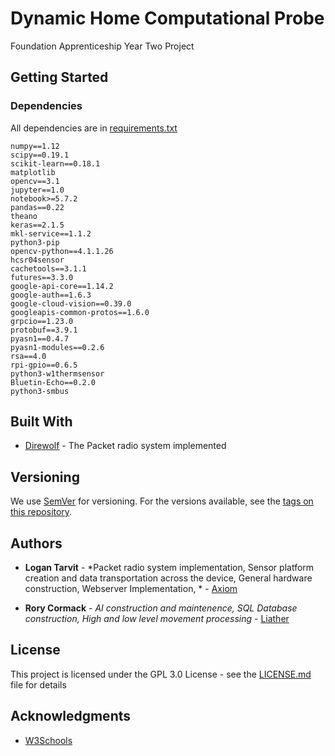 # **D**ynamic **H**ome **C**omputational **P**robe

Foundation Apprenticeship Year Two Project

## Getting Started

### Dependencies

All dependencies are in [requirements.txt](requirements.txt)

```
numpy==1.12
scipy==0.19.1
scikit-learn==0.18.1
matplotlib
opencv==3.1
jupyter==1.0
notebook>=5.7.2
pandas==0.22
theano
keras==2.1.5
mkl-service==1.1.2
python3-pip
opencv-python==4.1.1.26
hcsr04sensor
cachetools==3.1.1 
futures==3.3.0 
google-api-core==1.14.2 
google-auth==1.6.3 
google-cloud-vision==0.39.0 
googleapis-common-protos==1.6.0 
grpcio==1.23.0 
protobuf==3.9.1 
pyasn1==0.4.7 
pyasn1-modules==0.2.6 
rsa==4.0
rpi-gpio==0.6.5
python3-w1thermsensor
Bluetin-Echo==0.2.0
python3-smbus
```

## Built With

* [Direwolf](https://github.com/wb2osz/direwolf) - The Packet radio system implemented

## Versioning

We use [SemVer](http://semver.org/) for versioning. For the versions available, see the [tags on this repository](https://github.com/your/project/tags). 

## Authors

* **Logan Tarvit** - *Packet radio system implementation, Sensor platform creation and data transportation across the device, General hardware construction, Webserver Implementation, * - [Axiom](https://github.com/AxiomYT)

* **Rory Cormack** - *AI construction and maintenence, SQL Database construction, High and low level movement processing* - [Liather](https://github.com/Liather)

## License

This project is licensed under the GPL 3.0 License - see the [LICENSE.md](LICENSE.md) file for details

## Acknowledgments

* [W3Schools](https://www.w3schools.com/)
